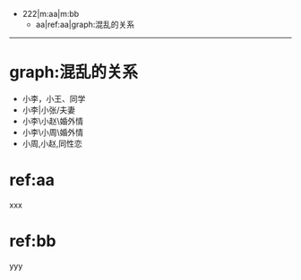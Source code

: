 - 222|m:aa|m:bb
	- aa|ref:aa|graph:混乱的关系
	
***
# graph:混乱的关系
- 小李，小王、同学
- 小李|小张/夫妻
- 小李\小赵\婚外情
- 小李\小周\婚外情
- 小周,小赵,同性恋

# ref:aa
xxx


# ref:bb
yyy